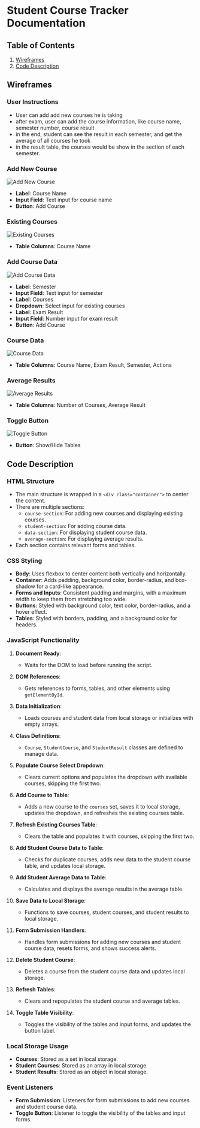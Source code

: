 # Student Course Tracker Documentation

## Table of Contents

1. [Wireframes](#wireframes)
2. [Code Description](#code-description)

## Wireframes

### User Instructions
- User can add add new courses he is taking
- after exam, user can add the course information, like course name, semester number, course result
- in the end, student can see the result in each semester, and get the average of all courses he took
- in the result table, the courses would be show in the section of each semester.
### Add New Course

![Add New Course](https://via.placeholder.com/300x200.png?text=Add+New+Course+Form)

- **Label**: Course Name
- **Input Field**: Text input for course name
- **Button**: Add Course

### Existing Courses

![Existing Courses](https://via.placeholder.com/300x200.png?text=Existing+Courses+Table)

- **Table Columns**: Course Name

### Add Course Data

![Add Course Data](https://via.placeholder.com/300x200.png?text=Add+Course+Data+Form)

- **Label**: Semester
- **Input Field**: Text input for semester
- **Label**: Courses
- **Dropdown**: Select input for existing courses
- **Label**: Exam Result
- **Input Field**: Number input for exam result
- **Button**: Add Course

### Course Data

![Course Data](https://via.placeholder.com/300x200.png?text=Course+Data+Table)

- **Table Columns**: Course Name, Exam Result, Semester, Actions

### Average Results

![Average Results](https://via.placeholder.com/300x200.png?text=Average+Results+Table)

- **Table Columns**: Number of Courses, Average Result

### Toggle Button

![Toggle Button](https://via.placeholder.com/150x50.png?text=Toggle+Button)

- **Button**: Show/Hide Tables

## Code Description

### HTML Structure

- The main structure is wrapped in a `<div class="container">` to center the content.
- There are multiple sections: 
  - `course-section`: For adding new courses and displaying existing courses.
  - `student-section`: For adding course data.
  - `data-section`: For displaying student course data.
  - `average-section`: For displaying average results.
- Each section contains relevant forms and tables.

### CSS Styling

- **Body**: Uses flexbox to center content both vertically and horizontally.
- **Container**: Adds padding, background color, border-radius, and box-shadow for a card-like appearance.
- **Forms and Inputs**: Consistent padding and margins, with a maximum width to keep them from stretching too wide.
- **Buttons**: Styled with background color, text color, border-radius, and a hover effect.
- **Tables**: Styled with borders, padding, and a background color for headers.

### JavaScript Functionality

1. **Document Ready**: 
   - Waits for the DOM to load before running the script.

2. **DOM References**: 
   - Gets references to forms, tables, and other elements using `getElementById`.

3. **Data Initialization**:
   - Loads courses and student data from local storage or initializes with empty arrays.

4. **Class Definitions**:
   - `Course`, `StudentCourse`, and `StudentResult` classes are defined to manage data.

5. **Populate Course Select Dropdown**:
   - Clears current options and populates the dropdown with available courses, skipping the first two.

6. **Add Course to Table**:
   - Adds a new course to the `courses` set, saves it to local storage, updates the dropdown, and refreshes the existing courses table.

7. **Refresh Existing Courses Table**:
   - Clears the table and populates it with courses, skipping the first two.

8. **Add Student Course Data to Table**:
   - Checks for duplicate courses, adds new data to the student course table, and updates local storage.

9. **Add Student Average Data to Table**:
   - Calculates and displays the average results in the average table.

10. **Save Data to Local Storage**:
    - Functions to save courses, student courses, and student results to local storage.

11. **Form Submission Handlers**:
    - Handles form submissions for adding new courses and student course data, resets forms, and shows success alerts.

12. **Delete Student Course**:
    - Deletes a course from the student course data and updates local storage.

13. **Refresh Tables**:
    - Clears and repopulates the student course and average tables.

14. **Toggle Table Visibility**:
    - Toggles the visibility of the tables and input forms, and updates the button label.

### Local Storage Usage

- **Courses**: Stored as a set in local storage.
- **Student Courses**: Stored as an array in local storage.
- **Student Results**: Stored as an object in local storage.

### Event Listeners

- **Form Submission**: Listeners for form submissions to add new courses and student course data.
- **Toggle Button**: Listener to toggle the visibility of the tables and input forms.

